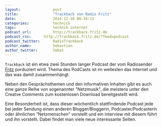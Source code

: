```yaml
---
layout:               post
title:                "Trackback von Radio Fritz"
date:                 2014-12-10 08:34:11
categories:           technick
tags:                 technik internet
podcast_url:          http://trackback.fritz.de
podcast_rss:      http://trackback.fritz.de/?feed=podcast
podcast_twitter:      RadioTrackback
author_name:          Sebastian
author_twitter:       Sebat
---
```

`Trackback` ist ein etwa zwei Stunden langer Podcast der vom Radiosender [Fritz](http://www.fritz.de) porduziert wird. Thema des PodCasts ist im weitesten das Internet und das was damit zusammenhängt.

Neben den Gesprächsthemen und den informativen Inhalten gibt es auch eine ganze Reihe von sogenannter "Netzmusik", die meistens unter den Creatve Comments zum kostenlosen Download bereitgestellt wird.

Eine Besonderheit ist, dass dieser wöchentlich stattfindende Podcast jede bei jeder Sendung einen anderen Blogger/Bloggerin, Podcaster/Podcasterin oder ähnlichen "Netzmenschen" vorstellt und ein interview mit diesem führt und ihn vorstellt. Dabei findet man viele neue interessante Seiten.
